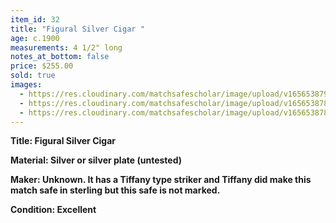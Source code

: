 ```yaml
---
item_id: 32
title: "Figural Silver Cigar "
age: c.1900
measurements: 4 1/2" long
notes_at_bottom: false
price: $255.00
sold: true
images:
  - https://res.cloudinary.com/matchsafescholar/image/upload/v1656538790/Cigar2.jpg
  - https://res.cloudinary.com/matchsafescholar/image/upload/v1656538789/Cigar1.jpg
  - https://res.cloudinary.com/matchsafescholar/image/upload/v1656538787/Cigar3.jpg
---
```

**Title:		Figural Silver Cigar** 


**Material:	Silver or silver plate (untested)**


**Maker:	        Unknown. It has a Tiffany type striker and Tiffany did make this match safe in sterling but this safe is not marked.**


**Condition:	Excellent**